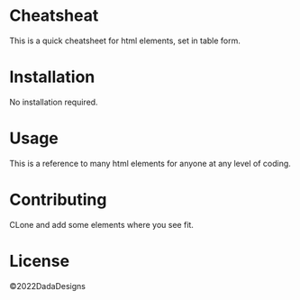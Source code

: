 # Cheatsheat
This is a quick cheatsheet for html elements, set in table form. 

# Installation
No installation required. 

# Usage
This is a reference to many html elements for anyone at any level of coding. 

# Contributing
CLone and add some elements where you see fit. 

# License 
©2022DadaDesigns
